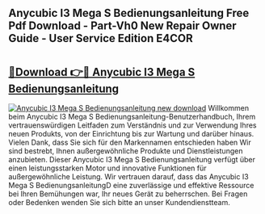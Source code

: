 ## Anycubic I3 Mega S Bedienungsanleitung Free Pdf Download - Part-Vh0 New Repair Owner Guide - User Service Edition E4COR

# <h2><a href="http://df25x6.blite.top/?on=Anycubic+I3+Mega+S+Bedienungsanleitung">🔗Download 👉🔴 Anycubic I3 Mega S Bedienungsanleitung</a></h2>

[![Anycubic I3 Mega S Bedienungsanleitung new download](https://i.imgur.com/lujVjoI.png)](http://df25x6.blite.top/?on=Anycubic+I3+Mega+S+Bedienungsanleitung)
Willkommen beim Anycubic I3 Mega S Bedienungsanleitung-Benutzerhandbuch, Ihrem vertrauenswürdigen Leitfaden zum Verständnis und zur Verwendung Ihres neuen Produkts, von der Einrichtung bis zur Wartung und darüber hinaus. Vielen Dank, dass Sie sich für den Markennamen entschieden haben Wir sind bestrebt, Ihnen außergewöhnliche Produkte und Dienstleistungen anzubieten. Dieser Anycubic I3 Mega S Bedienungsanleitung verfügt über einen leistungsstarken Motor und innovative Funktionen für außergewöhnliche Leistung. Wir vertrauen darauf, dass das Anycubic I3 Mega S BedienungsanleitungD eine zuverlässige und effektive Ressource bei Ihren Bemühungen war, Ihr neues Gerät zu beherrschen. Bei Fragen oder Bedenken wenden Sie sich bitte an unser Kundendienstteam.
